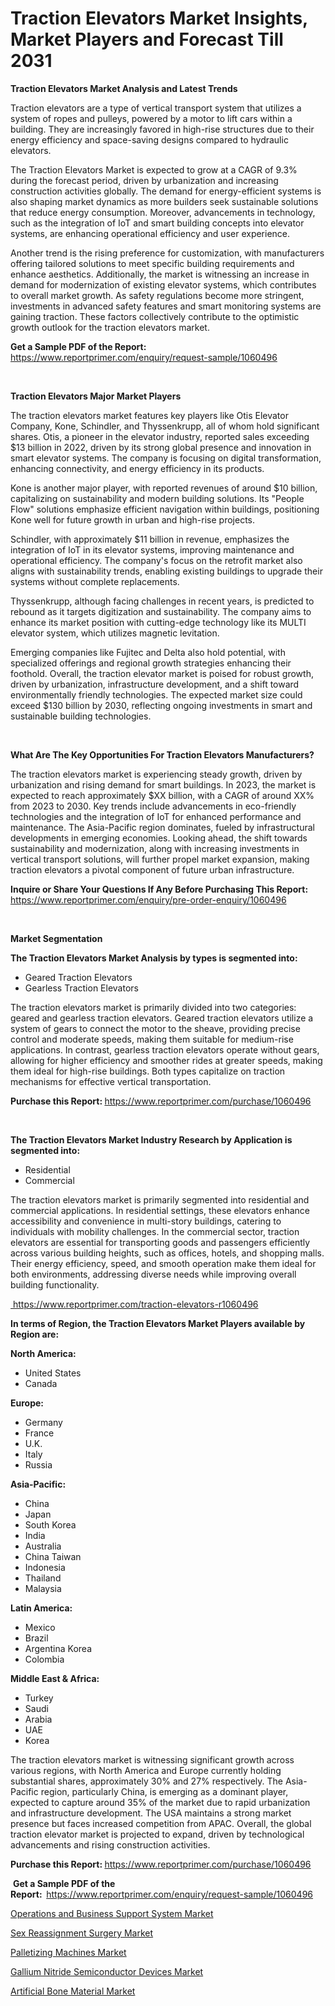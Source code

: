 <p><h1>Traction Elevators Market Insights, Market Players and Forecast Till 2031</h1></p><p><strong>Traction Elevators Market Analysis and Latest Trends</strong></p>
<p><p>Traction elevators are a type of vertical transport system that utilizes a system of ropes and pulleys, powered by a motor to lift cars within a building. They are increasingly favored in high-rise structures due to their energy efficiency and space-saving designs compared to hydraulic elevators. </p><p>The Traction Elevators Market is expected to grow at a CAGR of 9.3% during the forecast period, driven by urbanization and increasing construction activities globally. The demand for energy-efficient systems is also shaping market dynamics as more builders seek sustainable solutions that reduce energy consumption. Moreover, advancements in technology, such as the integration of IoT and smart building concepts into elevator systems, are enhancing operational efficiency and user experience.</p><p>Another trend is the rising preference for customization, with manufacturers offering tailored solutions to meet specific building requirements and enhance aesthetics. Additionally, the market is witnessing an increase in demand for modernization of existing elevator systems, which contributes to overall market growth. As safety regulations become more stringent, investments in advanced safety features and smart monitoring systems are gaining traction. These factors collectively contribute to the optimistic growth outlook for the traction elevators market.</p></p>
<p><strong>Get a Sample PDF of the Report:&nbsp;</strong> <a href="https://www.reportprimer.com/enquiry/request-sample/1060496">https://www.reportprimer.com/enquiry/request-sample/1060496</a></p>
<p>&nbsp;</p>
<p><strong>Traction Elevators Major Market Players</strong></p>
<p><p>The traction elevators market features key players like Otis Elevator Company, Kone, Schindler, and Thyssenkrupp, all of whom hold significant shares. Otis, a pioneer in the elevator industry, reported sales exceeding $13 billion in 2022, driven by its strong global presence and innovation in smart elevator systems. The company is focusing on digital transformation, enhancing connectivity, and energy efficiency in its products.</p><p>Kone is another major player, with reported revenues of around $10 billion, capitalizing on sustainability and modern building solutions. Its "People Flow" solutions emphasize efficient navigation within buildings, positioning Kone well for future growth in urban and high-rise projects.</p><p>Schindler, with approximately $11 billion in revenue, emphasizes the integration of IoT in its elevator systems, improving maintenance and operational efficiency. The company's focus on the retrofit market also aligns with sustainability trends, enabling existing buildings to upgrade their systems without complete replacements.</p><p>Thyssenkrupp, although facing challenges in recent years, is predicted to rebound as it targets digitization and sustainability. The company aims to enhance its market position with cutting-edge technology like its MULTI elevator system, which utilizes magnetic levitation.</p><p>Emerging companies like Fujitec and Delta also hold potential, with specialized offerings and regional growth strategies enhancing their foothold. Overall, the traction elevator market is poised for robust growth, driven by urbanization, infrastructure development, and a shift toward environmentally friendly technologies. The expected market size could exceed $130 billion by 2030, reflecting ongoing investments in smart and sustainable building technologies.</p></p>
<p>&nbsp;</p>
<p><strong>What Are The Key Opportunities For Traction Elevators Manufacturers?</strong></p>
<p><p>The traction elevators market is experiencing steady growth, driven by urbanization and rising demand for smart buildings. In 2023, the market is expected to reach approximately $XX billion, with a CAGR of around XX% from 2023 to 2030. Key trends include advancements in eco-friendly technologies and the integration of IoT for enhanced performance and maintenance. The Asia-Pacific region dominates, fueled by infrastructural developments in emerging economies. Looking ahead, the shift towards sustainability and modernization, along with increasing investments in vertical transport solutions, will further propel market expansion, making traction elevators a pivotal component of future urban infrastructure.</p></p>
<p><strong>Inquire or Share Your Questions If Any Before Purchasing This Report:</strong> <a href="https://www.reportprimer.com/enquiry/pre-order-enquiry/1060496">https://www.reportprimer.com/enquiry/pre-order-enquiry/1060496</a></p>
<p>&nbsp;</p>
<p><strong>Market Segmentation</strong></p>
<p><strong>The Traction Elevators Market Analysis by types is segmented into:</strong></p>
<p><ul><li>Geared Traction Elevators</li><li>Gearless Traction Elevators</li></ul></p>
<p><p>The traction elevators market is primarily divided into two categories: geared and gearless traction elevators. Geared traction elevators utilize a system of gears to connect the motor to the sheave, providing precise control and moderate speeds, making them suitable for medium-rise applications. In contrast, gearless traction elevators operate without gears, allowing for higher efficiency and smoother rides at greater speeds, making them ideal for high-rise buildings. Both types capitalize on traction mechanisms for effective vertical transportation.</p></p>
<p><strong>Purchase this Report:&nbsp;</strong><a href="https://www.reportprimer.com/purchase/1060496">https://www.reportprimer.com/purchase/1060496</a></p>
<p>&nbsp;</p>
<p><strong>The Traction Elevators Market Industry Research by Application is segmented into:</strong></p>
<p><ul><li>Residential</li><li>Commercial</li></ul></p>
<p><p>The traction elevators market is primarily segmented into residential and commercial applications. In residential settings, these elevators enhance accessibility and convenience in multi-story buildings, catering to individuals with mobility challenges. In the commercial sector, traction elevators are essential for transporting goods and passengers efficiently across various building heights, such as offices, hotels, and shopping malls. Their energy efficiency, speed, and smooth operation make them ideal for both environments, addressing diverse needs while improving overall building functionality.</p></p>
<p><a href="https://www.reportprimer.com/traction-elevators-r1060496">&nbsp;https://www.reportprimer.com/traction-elevators-r1060496</a></p>
<p><strong>In terms of Region, the Traction Elevators Market Players available by Region are:</strong></p>
<p>
    <p> <strong> North America: </strong>
        <ul>
            <li>United States</li>
            <li>Canada</li>
        </ul>
        </p> 
    <p> <strong> Europe: </strong>
        <ul>
            <li>Germany</li>
            <li>France</li>
            <li>U.K.</li>
            <li>Italy</li>
            <li>Russia</li>
        </ul>
        </p> 
    <p> <strong> Asia-Pacific: </strong>
        <ul>
            <li>China</li>
            <li>Japan</li>
            <li>South Korea</li>
            <li>India</li>
            <li>Australia</li>
            <li>China Taiwan</li>
            <li>Indonesia</li>
            <li>Thailand</li>
            <li>Malaysia</li>
        </ul>
        </p> 
    <p> <strong> Latin America: </strong>
        <ul>
            <li>Mexico</li>
            <li>Brazil</li>
            <li>Argentina Korea</li>
            <li>Colombia</li>
        </ul>
        </p> 
    <p> <strong> Middle East & Africa: </strong>
        <ul>
            <li>Turkey</li>
            <li>Saudi</li>
            <li>Arabia</li>
            <li>UAE</li>
            <li>Korea</li>
        </ul>
    </p>
    </p>
<p><p>The traction elevators market is witnessing significant growth across various regions, with North America and Europe currently holding substantial shares, approximately 30% and 27% respectively. The Asia-Pacific region, particularly China, is emerging as a dominant player, expected to capture around 35% of the market due to rapid urbanization and infrastructure development. The USA maintains a strong market presence but faces increased competition from APAC. Overall, the global traction elevator market is projected to expand, driven by technological advancements and rising construction activities.</p></p>
<p><strong>Purchase this Report: </strong><a href="https://www.reportprimer.com/purchase/1060496">https://www.reportprimer.com/purchase/1060496</a></p>
<p>&nbsp;<strong>Get a Sample PDF of the Report:&nbsp;&nbsp;</strong><a href="https://www.reportprimer.com/enquiry/request-sample/1060496">https://www.reportprimer.com/enquiry/request-sample/1060496</a></p>
<p><strong></strong></p>
<p><p><a href="https://medium.com/@dtrg65gh/operations-and-business-support-system-market-size-share-trends-analysis-report-by-end-use-it-cb1f307b1191?postPublishedType=repub">Operations and Business Support System Market</a></p><p><a href="https://medium.com/@dtrg65gh/sex-reassignment-surgery-market-emerging-trends-and-future-prospects-for-period-from-2024-to-2031-5220f82a0273">Sex Reassignment Surgery Market</a></p><p><a href="https://issuu.com/reportprime-2/docs/palletizing-machines-market-size-20_50e3aaf67e0c5c">Palletizing Machines Market</a></p><p><a href="https://issuu.com/reportprime-2/docs/gallium-nitride-semiconductor-devic_53276d010ce2cc">Gallium Nitride Semiconductor Devices Market</a></p><p><a href="https://www.linkedin.com/pulse/artificial-bone-material-market-industry-trends-forecast-period-riuqc">Artificial Bone Material Market</a></p></p>